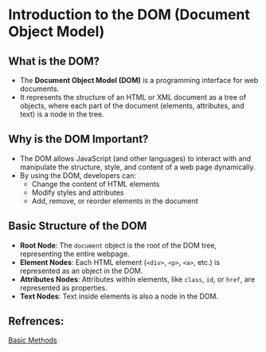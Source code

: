 # Introduction to the DOM (Document Object Model)

## What is the DOM?
- The **Document Object Model (DOM)** is a programming interface for web documents.
- It represents the structure of an HTML or XML document as a tree of objects, where each part of the document (elements, attributes, and text) is a node in the tree.

## Why is the DOM Important?
- The DOM allows JavaScript (and other languages) to interact with and manipulate the structure, style, and content of a web page dynamically.
- By using the DOM, developers can:
  - Change the content of HTML elements
  - Modify styles and attributes
  - Add, remove, or reorder elements in the document

## Basic Structure of the DOM
- **Root Node**: The `document` object is the root of the DOM tree, representing the entire webpage.
- **Element Nodes**: Each HTML element (`<div>`, `<p>`, `<a>`, etc.) is represented as an object in the DOM.
- **Attributes Nodes**: Attributes within elements, like `class`, `id`, or `href`, are represented as properties.
- **Text Nodes**: Text inside elements is also a node in the DOM.

## Refrences:
[Basic Methods](https://github.com/Dipakxettri/FullStackWebDev/blob/c56d4a9884681dfaa12d3e5a85d080a8d71ddfd0/WebDevelopment/frontend-development/Javascript/Stage07_DOM/00BasicMethods/00BasicMeths.md)